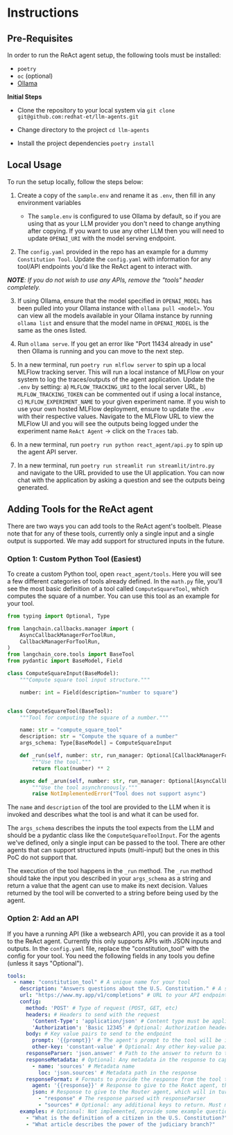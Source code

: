 # Instructions

## Pre-Requisites

In order to run the ReAct agent setup, the following tools must be installed:
* `poetry`
* `oc` (optional)
* [Ollama](https://ollama.com/)

**Initial Steps**

* Clone the repository to your local system via `git clone git@github.com:redhat-et/llm-agents.git`

* Change directory to the project `cd llm-agents`

* Install the project dependencies `poetry install`

## Local Usage

To run the setup locally, follow the steps below:

1. Create a copy of the `sample.env` and rename it as `.env`, then fill in any environment variables
    * The `sample.env` is configured to use Ollama by default, so if you are using that as your LLM provider you don't need to change anything after copying. If you want to use any other LLM then you will need to update `OPENAI_URI` with the model serving endpoint.

2. The `config.yaml` provided in the repo has an example for a dummy `Constitution Tool`. Update the `config.yaml` with information for any tool/API endpoints you'd like the ReAct agent to interact with.

***NOTE**: If you do not wish to use any APIs, remove the "tools" header completely.*

3. If using Ollama, ensure that the model specified in `OPENAI_MODEL` has been pulled into your Ollama instance with `ollama pull <model>`. You can view all the models available in your Ollama instance by running `ollama list` and ensure that the model name in `OPENAI_MODEL` is the same as the ones listed. 

4. Run `ollama serve`. If you get an error like "Port 11434 already in use" then Ollama is running and you can move to the next step. 

5. In a new terminal, run `poetry run mlflow server` to spin up a local MLFlow tracking server. This will run a local instance of MLFlow on your system to log the traces/outputs of the agent application. Update the `.env` by setting: a) `MLFLOW_TRACKING_URI` to the local server URL, b) `MLFLOW_TRACKING_TOKEN` can be commented out if using a local instance, c) `MLFLOW_EXPERIMENT_NAME` to your given experiment name. If you wish to use your own hosted MLFlow deployment, ensure to update the `.env` with their respective values. Navigate to the MLFlow URL to view the MLFlow UI and you will see the outputs being logged under the experiment name `ReAct Agent` -> click on the `Traces` tab.

6. In a new terminal, run `poetry run python react_agent/api.py` to spin up the agent API server.

7. In a new terminal, run `poetry run streamlit run streamlit/intro.py` and navigate to the URL provided to use the UI application. You can now chat with the application by asking a question and see the outputs being generated.

## Adding Tools for the ReAct agent

There are two ways you can add tools to the ReAct agent's toolbelt. 
Please note that for any of these tools, currently only a single input and a single output is supported.
We may add support for structured inputs in the future.

### Option 1: Custom Python Tool (Easiest)
To create a custom Python tool, open `react_agent/tools`.
Here you will see a few different categories of tools already defined.
In the `math.py` file, you'll see the most basic definition of a tool called `ComputeSquareTool`, which computes the square of a number.
You can use this tool as an example for your tool.

```python
from typing import Optional, Type

from langchain.callbacks.manager import (
    AsyncCallbackManagerForToolRun,
    CallbackManagerForToolRun,
)
from langchain_core.tools import BaseTool
from pydantic import BaseModel, Field

class ComputeSquareInput(BaseModel):
    """Compute square tool input structure."""

    number: int = Field(description="number to square")


class ComputeSquareTool(BaseTool):
    """Tool for computing the square of a number."""

    name: str = "compute_square_tool"
    description: str = "Compute the square of a number"
    args_schema: Type[BaseModel] = ComputeSquareInput

    def _run(self, number: str, run_manager: Optional[CallbackManagerForToolRun] = None):
        """Use the tool."""
        return float(number) ** 2

    async def _arun(self, number: str, run_manager: Optional[AsyncCallbackManagerForToolRun] = None) -> str:
        """Use the tool asynchronously."""
        raise NotImplementedError("Tool does not support async")
```
The `name` and `description` of the tool are provided to the LLM when it is invoked and describes what the tool is and what it can be used for.

The `args_schema` describes the inputs the tool expects from the LLM and should be a pydantic class like the `ComputeSquareToolInput`.
For the agents we've defined, only a single input can be passed to the tool.
There are other agents that can support structured inputs (multi-input) but the ones in this PoC do not support that.

The execution of the tool happens in the `_run` method.
The `_run` method should take the input you described in your `args_schema` as a string and return a value that the agent can use to make its next decision.
Values returned by the tool will be converted to a string before being used by the agent.

### Option 2: Add an API
If you have a running API (like a websearch API), you can provide it as a tool to the ReAct agent.
Currently this only supports APIs with JSON inputs and outputs.
In the `config.yaml` file, replace the "constitution_tool" with the config for your tool.
You need the following fields in any tools you define (unless it says "Optional").

```yaml
tools:
  - name: "constitution_tool" # A unique name for your tool
    description: "Answers questions about the U.S. Constitution." # A sentence or two describing the purpose of your tool
    url: "https://www.my.app/v1/completions" # URL to your API endpoint
    config:
      method: 'POST' # Type of request (POST, GET, etc)
      headers: # Headers to send with the request
        'Content-Type': 'application/json' # Content type must be application/json
        'Authorization': 'Basic 12345' # Optional: Authorization header (base64 encoded)
      body: # Key value pairs to send to the endpoint
        prompt: '{{prompt}}' # The agent's prompt to the tool will be injected anywhere a {{prompt}} is present
        other-key: 'constant-value' # Optional: Any other key-value pairs to send
      responseParser: 'json.answer' # Path to the answer to return to the agent
      responseMetadata: # Optional: Any metadata in the response to capture for use in responseFormat
        - name: 'sources' # Metadata name
          loc: 'json.sources' # Metadata path in the response
      responseFormat: # Formats to provide the response from the tool to the agent, must have agent and json keys
        agent: '{{response}}' # Response to give to the ReAct agent, the response parsed with the responseParser will be injected anywhere a {{response}} is present
        json: # Response to give to the Router agent, which will in turn be given to the user
          - "response" # The response parsed with responseParser
          - "sources" # Optional: any additional keys to return. Must match one of the name fields in responseMetadata
    examples: # Optional: Not implemented, provide some example questions your tool can answer
      - "What is the definition of a citizen in the U.S. Constitution?"
      - "What article describes the power of the judiciary branch?"
```
